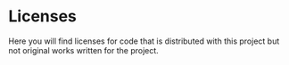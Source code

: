 Licenses
========
Here you will find licenses for code that is distributed with this
project but not original works written for the project.
